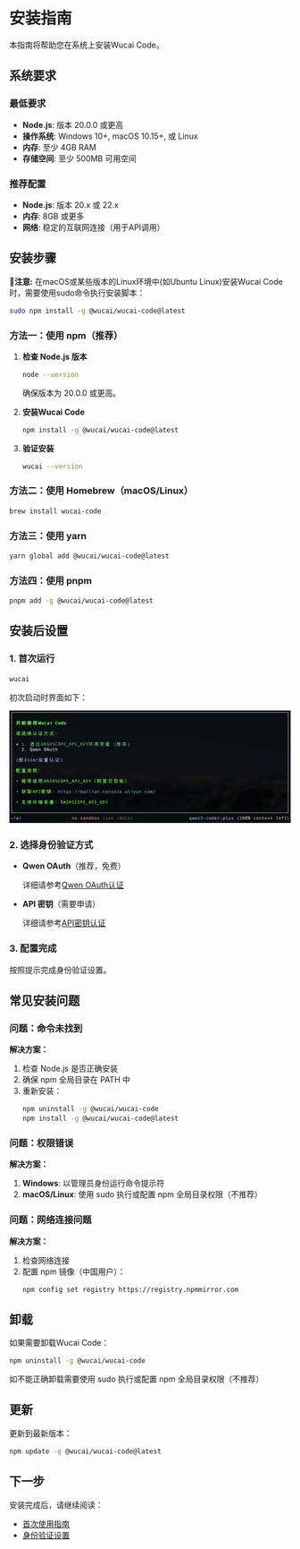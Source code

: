 # 安装指南

本指南将帮助您在系统上安装Wucai Code。

## 系统要求

### 最低要求
- **Node.js**: 版本 20.0.0 或更高
- **操作系统**: Windows 10+, macOS 10.15+, 或 Linux
- **内存**: 至少 4GB RAM
- **存储空间**: 至少 500MB 可用空间

### 推荐配置
- **Node.js**: 版本 20.x 或 22.x
- **内存**: 8GB 或更多
- **网络**: 稳定的互联网连接（用于API调用）

## 安装步骤

🌟**注意:** 在macOS或某些版本的Linux环境中(如Ubuntu Linux)安装Wucai Code时，需要使用sudo命令执行安装脚本：

```bash
sudo npm install -g @wucai/wucai-code@latest
```

### 方法一：使用 npm（推荐）

1. **检查 Node.js 版本**
   ```bash
   node --version
   ```
   确保版本为 20.0.0 或更高。

2. **安装Wucai Code**
   ```bash
   npm install -g @wucai/wucai-code@latest
   ```

3. **验证安装**
   ```bash
   wucai --version
   ```

### 方法二：使用 Homebrew（macOS/Linux）

```bash
brew install wucai-code
```

### 方法三：使用 yarn

```bash
yarn global add @wucai/wucai-code@latest
```

### 方法四：使用 pnpm

```bash
pnpm add -g @wucai/wucai-code@latest
```

## 安装后设置

### 1. 首次运行
```bash
wucai
```

初次启动时界面如下：

![wucai-code](../assets/images/wucai_firstlaunch.png)


### 2. 选择身份验证方式
- **Qwen OAuth**（推荐，免费）

   详细请参考[Qwen OAuth认证](/zh/getting-started/authentication#方法二qwen-oauth)


- **API 密钥**（需要申请）

   详细请参考[API密钥认证](/zh/getting-started/authentication#方法一api密钥)


### 3. 配置完成
按照提示完成身份验证设置。

## 常见安装问题

### 问题：命令未找到
**解决方案：**
1. 检查 Node.js 是否正确安装
2. 确保 npm 全局目录在 PATH 中
3. 重新安装：
   ```bash
   npm uninstall -g @wucai/wucai-code
   npm install -g @wucai/wucai-code@latest
   ```

### 问题：权限错误
**解决方案：**
1. **Windows**: 以管理员身份运行命令提示符
2. **macOS/Linux**: 使用 sudo 执行或配置 npm 全局目录权限（不推荐）

### 问题：网络连接问题
**解决方案：**
1. 检查网络连接
2. 配置 npm 镜像（中国用户）：
   ```bash
   npm config set registry https://registry.npmmirror.com
   ```

## 卸载

如果需要卸载Wucai Code：

```bash
npm uninstall -g @wucai/wucai-code
```
如不能正确卸载需要使用 sudo 执行或配置 npm 全局目录权限（不推荐）

## 更新

更新到最新版本：

```bash
npm update -g @wucai/wucai-code@latest
```

## 下一步

安装完成后，请继续阅读：
- [首次使用指南](./first-steps.md)
- [身份验证设置](./authentication.md)
